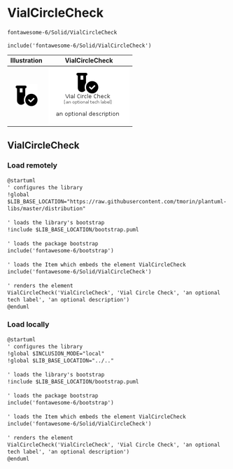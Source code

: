 # VialCircleCheck


```text
fontawesome-6/Solid/VialCircleCheck
```

```text
include('fontawesome-6/Solid/VialCircleCheck')
```



| Illustration | VialCircleCheck |
| :---: | :---: |
| ![illustration for Illustration](../../fontawesome-6/Solid/VialCircleCheck.png) | ![illustration for VialCircleCheck](../../fontawesome-6/Solid/VialCircleCheck.Local.png) |




## VialCircleCheck

### Load remotely
```plantuml
@startuml
' configures the library
!global $LIB_BASE_LOCATION="https://raw.githubusercontent.com/tmorin/plantuml-libs/master/distribution"

' loads the library's bootstrap
!include $LIB_BASE_LOCATION/bootstrap.puml

' loads the package bootstrap
include('fontawesome-6/bootstrap')

' loads the Item which embeds the element VialCircleCheck
include('fontawesome-6/Solid/VialCircleCheck')

' renders the element
VialCircleCheck('VialCircleCheck', 'Vial Circle Check', 'an optional tech label', 'an optional description')
@enduml
```

### Load locally
```plantuml
@startuml
' configures the library
!global $INCLUSION_MODE="local"
!global $LIB_BASE_LOCATION="../.."

' loads the library's bootstrap
!include $LIB_BASE_LOCATION/bootstrap.puml

' loads the package bootstrap
include('fontawesome-6/bootstrap')

' loads the Item which embeds the element VialCircleCheck
include('fontawesome-6/Solid/VialCircleCheck')

' renders the element
VialCircleCheck('VialCircleCheck', 'Vial Circle Check', 'an optional tech label', 'an optional description')
@enduml
```

